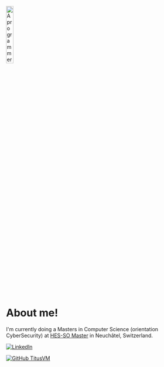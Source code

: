 <img src="https://user-images.githubusercontent.com/114073517/221203671-d0544fbe-6446-4131-b6bb-9e910368ddef.png" width=20% title="A programmer in ancient Greece, 100 BC">

# About me!


I'm currently doing a Masters in Computer Science (orientation CyberSecurity) at [HES-SO Master](https://www.hes-so.ch/master) in Neuchâtel, Switzerland. 

[![LinkedIn](https://img.shields.io/badge/linkedin-%230077B5.svg?style=flat-square&logo=Linkedin&logoColor=white&link=https://www.linkedin.com/in/titus-abele-13265821b/)](https://www.linkedin.com/in/titus-abele-13265821b/)

[![GitHub TitusVM](https://img.shields.io/github/followers/TitusVM?label=Follow&style=social)](https://github.com/TitusVM)
